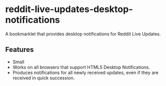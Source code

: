 reddit-live-updates-desktop-notifications
=========================================

A bookmarklet that provides desktop notifications for Reddit Live Updates.


Features
--------

* Small
* Works on all browsers that support HTML5 Desktop Notifications.
* Produces notifications for all newly received updates, even if they are received in quick succession.